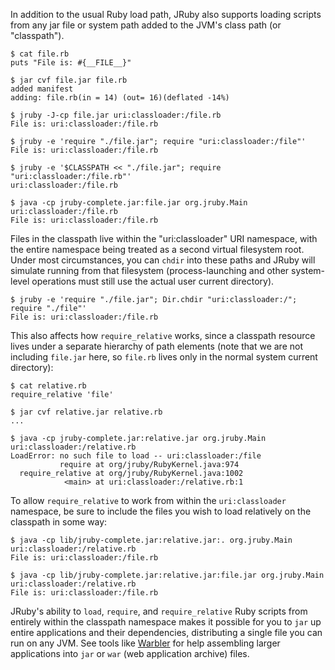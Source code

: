 In addition to the usual Ruby load path, JRuby also supports loading scripts from any jar file or system path added to the JVM's class path (or "classpath").

```
$ cat file.rb
puts "File is: #{__FILE__}"

$ jar cvf file.jar file.rb
added manifest
adding: file.rb(in = 14) (out= 16)(deflated -14%)

$ jruby -J-cp file.jar uri:classloader:/file.rb
File is: uri:classloader:/file.rb

$ jruby -e 'require "./file.jar"; require "uri:classloader:/file"'
File is: uri:classloader:/file.rb

$ jruby -e '$CLASSPATH << "./file.jar"; require "uri:classloader:/file.rb"'
uri:classloader:/file.rb

$ java -cp jruby-complete.jar:file.jar org.jruby.Main uri:classloader:/file.rb
File is: uri:classloader:/file.rb
```

Files in the classpath live within the "uri:classloader" URI namespace, with the entire namespace being treated as a second virtual filesystem root. Under most circumstances, you can `chdir` into these paths and JRuby will simulate running from that filesystem (process-launching and other system-level operations must still use the actual user current directory).

```
$ jruby -e 'require "./file.jar"; Dir.chdir "uri:classloader:/"; require "./file"'
File is: uri:classloader:/file.rb
```

This also affects how `require_relative` works, since a classpath resource lives under a separate hierarchy of path elements (note that we are not including `file.jar` here, so `file.rb` lives only in the normal system current directory):

```
$ cat relative.rb
require_relative 'file'

$ jar cvf relative.jar relative.rb
...

$ java -cp jruby-complete.jar:relative.jar org.jruby.Main uri:classloader:/relative.rb
LoadError: no such file to load -- uri:classloader:/file
           require at org/jruby/RubyKernel.java:974
  require_relative at org/jruby/RubyKernel.java:1002
            <main> at uri:classloader:/relative.rb:1
```

To allow `require_relative` to work from within the `uri:classloader` namespace, be sure to include the files you wish to load relatively on the classpath in some way:

```
$ java -cp lib/jruby-complete.jar:relative.jar:. org.jruby.Main uri:classloader:/relative.rb
File is: uri:classloader:/file.rb

$ java -cp lib/jruby-complete.jar:relative.jar:file.jar org.jruby.Main uri:classloader:/relative.rb
File is: uri:classloader:/file.rb
```

JRuby's ability to `load`, `require`, and `require_relative` Ruby scripts from entirely within the classpath namespace makes it possible for you to `jar` up entire applications and their dependencies, distributing a single file you can run on any JVM. See tools like [Warbler](https://github.com/jruby/warbler) for help assembling larger applications into `jar` or `war` (web application archive) files.